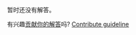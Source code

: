 
暂时还没有解答。

有兴趣[贡献你的解答](https://github.com/BFEdev/BFE.dev-solutions/blob/main/problem/implement-deep-equal-isequal_zh.md)吗? [Contribute guideline](https://github.com/BFEdev/BFE.dev-solutions#how-to-contribute)
